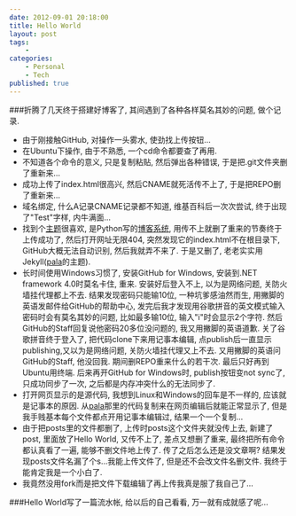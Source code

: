 ```yaml
---
date: 2012-09-01 20:18:00
title: Hello World
layout: post
tags:
    - 
categories:
    - Personal
    - Tech
published: true
---
```


###折腾了几天终于搭建好博客了, 其间遇到了各种各样莫名其妙的问题, 做个记录.

<!-- more -->

* 由于刚接触GitHub, 对操作一头雾水, 使劲找上传按钮...
* 在Ubuntu下操作, 由于不熟悉, 一个cd命令都要查了再用.
* 不知道各个命令的意义, 只是复制粘贴, 然后弹出各种错误, 于是把.git文件夹删了重新来...
* 成功上传了index.html很高兴, 然后CNAME就死活传不上了, 于是把REPO删了重新来...
* 域名绑定, 什么A记录CNAME记录都不知道, 维基百科后一次次尝试, 终于出现了"Test"字样, 内牛满面...
* 找到个[主题](http://whouz.com/)很喜欢, 是Python写的[博客系统](https://github.com/whtsky/catsup), 用传不上就删了重来的节奏终于上传成功了, 然后打开网址无限404, 突然发现它的index.html不在根目录下, GitHub大概无法自动识别, 然后我就弄不来了. 于是又删了, 老老实实用Jekyll([pala](https://github.com/pala/pala.github.com)的主题).
* 长时间使用Windows习惯了, 安装GitHub for Windows, 安装到.NET framework 4.0时莫名卡住, 重来. 安装好后登入不上, 以为是网络问题, 关防火墙挂代理都上不去. 结果发现密码只能输10位, 一种坑爹感油然而生, 用撇脚的英语发邮件给GitHub的帮助中心, 发完后我才发现用谷歌拼音的英文模式输入密码时会有莫名其妙的问题, 比如最多输10位, 输入"i"时会显示2个字符. 然后GitHub的Staff回复说他密码20多位没问题的, 我又用撇脚的英语道歉. 关了谷歌拼音终于登入了, 把代码clone下来用记事本编辑, 点publish后一直显示publishing,又以为是网络问题, 关防火墙挂代理又上不去. 又用撇脚的英语问GitHub的Staff, 他没回我. 期间删REPO重来什么的若干次. 最后只好再到Ubuntu用终端. 后来再开GitHub for Windows时, publish按钮变not sync了, 只成功同步了一次, 之后都是内存冲突什么的无法同步了.
* 打开网页显示的是源代码, 我想到Linux和Windows的回车是不一样的, 应该就是记事本的原因. 从[pala](https://github.com/pala/pala.github.com)那里的代码复制来在网页编辑后就能正常显示了, 但是我手贱基本每个文件都点开用记事本编辑过, 结果一个一个复制...
* 由于把posts里的文件都删了, 上传时posts这个文件夹就没传上去, 新建了post, 里面放了Hello World, 又传不上了, 差点又想删了重来, 最终把所有命令都认真看了一遍, 能够不删文件地上传了. 传了之后怎么还是没文章啊? 结果发现posts文件名漏了个s...我能上传文件了, 但是还不会改文件名删文件. 我终于能肯定我是一个小白了.
* 我竟然没用fork而是把文件下载编辑了再上传我真是服了我自己了...

###Hello World写了一篇流水帐, 给以后的自己看看, 万一就有成就感了呢...